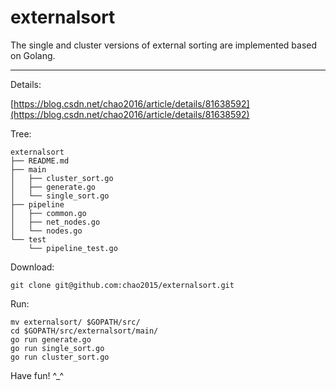 # externalsort
The single and cluster versions of external sorting are implemented based on Golang.

---

Details:

[https://blog.csdn.net/chao2016/article/details/81638592](https://blog.csdn.net/chao2016/article/details/81638592)



Tree:

```
externalsort
├── README.md
├── main
│   ├── cluster_sort.go
│   ├── generate.go
│   └── single_sort.go
├── pipeline
│   ├── common.go
│   ├── net_nodes.go
│   └── nodes.go
└── test
    └── pipeline_test.go
```

Download:

```
git clone git@github.com:chao2015/externalsort.git

```

Run:

```
mv externalsort/ $GOPATH/src/
cd $GOPATH/src/externalsort/main/
go run generate.go 
go run single_sort.go 
go run cluster_sort.go 
```
Have fun! ^_^
